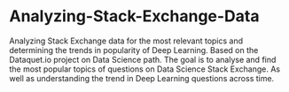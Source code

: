 # Analyzing-Stack-Exchange-Data
Analyzing Stack Exchange data for the most relevant topics and determining the trends in popularity of Deep Learning.
Based on the Dataquet.io project on Data Science path.
The goal is to analyse and find the most popular topics of questions on Data Science Stack Exchange. As well as understanding the trend in Deep Learning questions across time.
